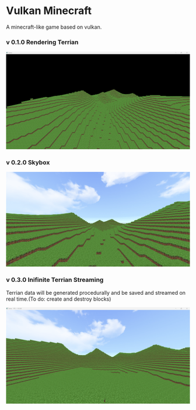 # Vulkan Minecraft

A minecraft-like game based on vulkan.

### v 0.1.0 Rendering Terrian

![](images/v.0.1.png)

### v 0.2.0 Skybox

![](images/v.0.2.png)

### v 0.3.0 Inifinite Terrian Streaming

Terrian data will be generated procedurally and be saved and streamed on real time.(To do: create and destroy blocks)

![](images/v.0.3.png)